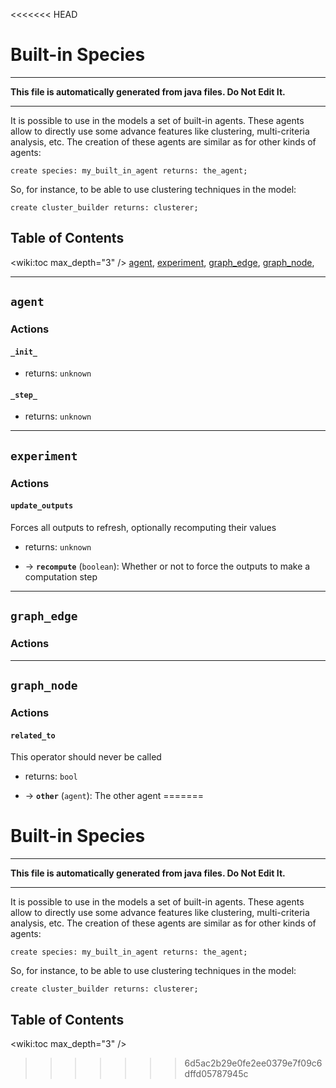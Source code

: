 <<<<<<< HEAD
# Built-in Species
 	
----

**This file is automatically generated from java files. Do Not Edit It.**

----


It is possible to use in the models a set of built-in agents. These agents allow to directly use some advance features like clustering, multi-criteria analysis, etc. The creation of these agents are similar as for other kinds of agents:

```
create species: my_built_in_agent returns: the_agent;
```
    
So, for instance, to be able to use clustering techniques in the model:

```
create cluster_builder returns: clusterer;
```
	


## Table of Contents
<wiki:toc max_depth="3" />
[agent](#agent), [experiment](#experiment), [graph_edge](#graph_edge), [graph_node](#graph_node), 
    	
----

[//]: # (keyword|species_agent)
## `agent`	

### Actions
	  
	 
#### **`_init_`**

* returns: `unknown`
  
	 
#### **`_step_`**

* returns: `unknown`

    	
----

[//]: # (keyword|species_experiment)
## `experiment`	

### Actions
	  
	 
#### **`update_outputs`**
Forces all outputs to refresh, optionally recomputing their values
* returns: `unknown`
 			
* → **`recompute`** (`boolean`): Whether or not to force the outputs to make a computation step
    	
----

[//]: # (keyword|species_graph_edge)
## `graph_edge`	

### Actions
	
    	
----

[//]: # (keyword|species_graph_node)
## `graph_node`	

### Actions
	  
	 
#### **`related_to`**
This operator should never be called
* returns: `bool`
 			
* → **`other`** (`agent`): The other agent
=======
# Built-in Species
 	
----

**This file is automatically generated from java files. Do Not Edit It.**

----


It is possible to use in the models a set of built-in agents. These agents allow to directly use some advance features like clustering, multi-criteria analysis, etc. The creation of these agents are similar as for other kinds of agents:

```
create species: my_built_in_agent returns: the_agent;
```
    
So, for instance, to be able to use clustering techniques in the model:

```
create cluster_builder returns: clusterer;
```
	


## Table of Contents
<wiki:toc max_depth="3" />
>>>>>>> 6d5ac2b29e0fe2ee0379e7f09c6dffd05787945c

